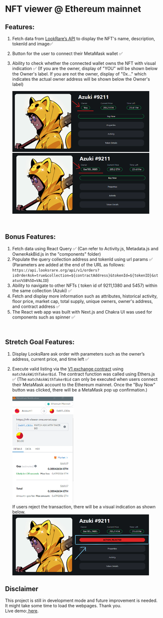 # NFT viewer @ Ethereum mainnet

## Features:

1. Fetch data from <a href="https://looksrare.dev/reference/getcollectiontoken">LookRare’s API</a> to display the NFT's name, description, tokenId and image✅
2. Button for the user to connect their MetaMask wallet ✅
3. Ability to check whether the connected wallet owns the NFT with visual indication ✅
   (If you are the owner, display of "YOU" will be shown below the Owner's label. If you are not the owner, display of "0x..." which indicates the actual owner address will be shown below the Owner's label)
   
   <img src="./public/owner_truthy.png" alt="Truthy indication" title="Optional title" width="450px" height="200px">
   <img src="./public/owner_falsy.png" alt="Falsy indication" title="Optional title" width="450px" height="200px">

<br/>

## Bonus Features:

1. Fetch data using React Query ✅
   (Can refer to Activity.js, Metadata.js and OwnerAskBid.js in the "components" folder)
2. Populate the query collection address and tokenId using url params ✅
   (Parameters are added at the end of the URL as follows: `https://api.looksrare.org/api/v1/orders?isOrderAsk=true&collection=${contractAddress}&tokenId=${tokenID}&status%5B%5D=VALID`)
3. Ability to navigate to other NFTs ( token id of 9211,1380 and 5457) within the same collection (Azuki) ✅
4. Fetch and display more information such as attributes, historical activity, floor price, market cap, total supply, unique owners, owner's address, and contract address ✅
5. The React web app was built with Next.js and Chakra UI was used for components such as spinner ✅

<br/>

## Stretch Goal Features:

1. Display LooksRare ask order with parameters such as the owner’s address, current price, and time left ✅
2. Execute valid listing via the <a href="https://etherscan.io/address/0x59728544b08ab483533076417fbbb2fd0b17ce3a">V1 exchange contract</a> using `matchAskWithTakerBid`. The contract function was called using Ethers.js ✅ (The `matchAskWithTakerBid` can only be executed when users connect their MetaMask account to the Ethereum mainnet. Once the "Buy Now" button was clicked, there will be a MetaMask pop up confirmation.)

      <img src="./public/executeFunction.png" alt="execute function" title="Optional title" width="200px" height="350px">
   <br/>
   If users reject the transaction, there will be a visual indication as shown below. 
    <img src="./public/tx_rejected.png" alt="transaction failed" title="Optional title" width="450px" height="200px">
   <br/>

## **Disclaimer**

This project is still in development mode and future improvement is needed. It might take some time to load the webpages.
Thank you.
<br/>
Live demo:<a href="https://nft-viewer-one.vercel.app/" target="_blank"> here</a>.

